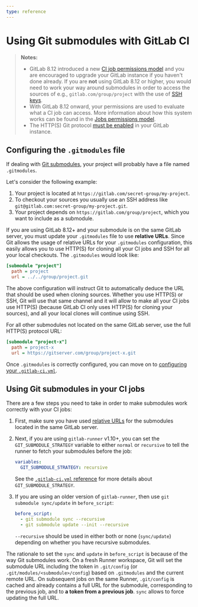 ```yaml
---
type: reference
---
```


# Using Git submodules with GitLab CI

> **Notes:**
>
> - GitLab 8.12 introduced a new [CI job permissions model][newperms] and you
>   are encouraged to upgrade your GitLab instance if you haven't done already.
>   If you are **not** using GitLab 8.12 or higher, you would need to work your way
>   around submodules in order to access the sources of e.g., `gitlab.com/group/project`
>   with the use of [SSH keys](ssh_keys/README.md).
> - With GitLab 8.12 onward, your permissions are used to evaluate what a CI job
>   can access. More information about how this system works can be found in the
>   [Jobs permissions model](../user/permissions.md#job-permissions).
> - The HTTP(S) Git protocol [must be enabled][gitpro] in your GitLab instance.

## Configuring the `.gitmodules` file

If dealing with [Git submodules][gitscm], your project will probably have a file
named `.gitmodules`.

Let's consider the following example:

1. Your project is located at `https://gitlab.com/secret-group/my-project`.
1. To checkout your sources you usually use an SSH address like
   `git@gitlab.com:secret-group/my-project.git`.
1. Your project depends on `https://gitlab.com/group/project`, which you want
   to include as a submodule.

If you are using GitLab 8.12+ and your submodule is on the same GitLab server,
you must update your `.gitmodules` file to use **relative URLs**.
Since Git allows the usage of relative URLs for your `.gitmodules` configuration,
this easily allows you to use HTTP(S) for cloning all your CI jobs and SSH
for all your local checkouts. The `.gitmodules` would look like:

```ini
[submodule "project"]
  path = project
  url = ../../group/project.git
```

The above configuration will instruct Git to automatically deduce the URL that
should be used when cloning sources. Whether you use HTTP(S) or SSH, Git will use
that same channel and it will allow to make all your CI jobs use HTTP(S)
(because GitLab CI only uses HTTP(S) for cloning your sources), and all your local
clones will continue using SSH.

For all other submodules not located on the same GitLab server, use the full
HTTP(S) protocol URL:

```ini
[submodule "project-x"]
  path = project-x
  url = https://gitserver.com/group/project-x.git
```

Once `.gitmodules` is correctly configured, you can move on to
[configuring your `.gitlab-ci.yml`](#using-git-submodules-in-your-ci-jobs).

## Using Git submodules in your CI jobs

There are a few steps you need to take in order to make submodules work
correctly with your CI jobs:

1. First, make sure you have used [relative URLs](#configuring-the-gitmodules-file)
   for the submodules located in the same GitLab server.
1. Next, if you are using `gitlab-runner` v1.10+, you can set the
   `GIT_SUBMODULE_STRATEGY` variable to either `normal` or `recursive` to tell
   the runner to fetch your submodules before the job:
    ```yaml
    variables:
      GIT_SUBMODULE_STRATEGY: recursive
    ```
    See the [`.gitlab-ci.yml` reference](yaml/README.md#git-submodule-strategy)
    for more details about `GIT_SUBMODULE_STRATEGY`.

1. If you are using an older version of `gitlab-runner`, then use
   `git submodule sync/update` in `before_script`:

   ```yaml
   before_script:
     - git submodule sync --recursive
     - git submodule update --init --recursive
   ```

   `--recursive` should be used in either both or none (`sync/update`) depending on
   whether you have recursive submodules.

The rationale to set the `sync` and `update` in `before_script` is because of
the way Git submodules work. On a fresh Runner workspace, Git will set the
submodule URL including the token in `.git/config`
(or `.git/modules/<submodule>/config`) based on `.gitmodules` and the current
remote URL. On subsequent jobs on the same Runner, `.git/config` is cached
and already contains a full URL for the submodule, corresponding to the previous
job, and to **a token from a previous job**. `sync` allows to force updating
the full URL.

[gitpro]: ../user/admin_area/settings/visibility_and_access_controls.md#enabled-git-access-protocols
[gitscm]: https://git-scm.com/book/en/v2/Git-Tools-Submodules "Git submodules documentation"
[newperms]: ../user/project/new_ci_build_permissions_model.md
